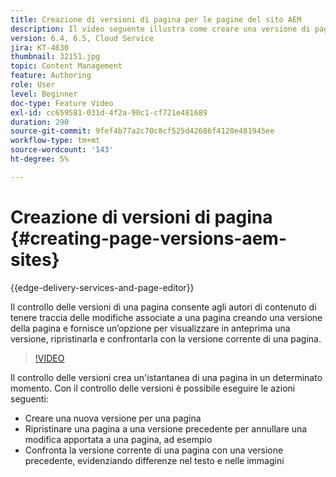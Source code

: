 ```yaml
---
title: Creazione di versioni di pagina per le pagine del sito AEM
description: Il video seguente illustra come creare una versione di pagina, visualizzare in anteprima, ripristinare una versione di pagina e confrontare la versione corrente della pagina con una versione salvata.
version: 6.4, 6.5, Cloud Service
jira: KT-4630
thumbnail: 32151.jpg
topic: Content Management
feature: Authoring
role: User
level: Beginner
doc-type: Feature Video
exl-id: cc659581-031d-4f2a-90c1-cf721e481689
duration: 290
source-git-commit: 9fef4b77a2c70c8cf525d42686f4120e481945ee
workflow-type: tm+mt
source-wordcount: '143'
ht-degree: 5%

---
```


# Creazione di versioni di pagina {#creating-page-versions-aem-sites}

{{edge-delivery-services-and-page-editor}}

Il controllo delle versioni di una pagina consente agli autori di contenuto di tenere traccia delle modifiche associate a una pagina creando una versione della pagina e fornisce un’opzione per visualizzare in anteprima una versione, ripristinarla e confrontarla con la versione corrente di una pagina.

>[!VIDEO](https://video.tv.adobe.com/v/32151?quality=12&learn=on)

Il controllo delle versioni crea un&#39;istantanea di una pagina in un determinato momento. Con il controllo delle versioni è possibile eseguire le azioni seguenti:
* Creare una nuova versione per una pagina
* Ripristinare una pagina a una versione precedente per annullare una modifica apportata a una pagina, ad esempio
* Confronta la versione corrente di una pagina con una versione precedente, evidenziando differenze nel testo e nelle immagini
